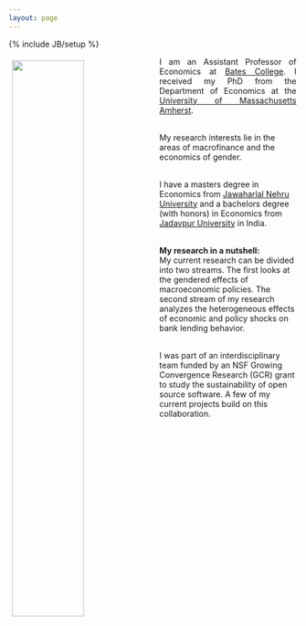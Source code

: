 ```yaml
---
layout: page
---
```

{% include JB/setup %}

<img style="float: left; width: 50%; padding: 6px;" src=" {{ site.url }}/assets/Headshot.jpg">

<p align="justify"> I am an Assistant Professor of Economics at <a href="https://www.bates.edu/economics/">Bates College</a>. I received my PhD from the Department of Economics at the <a href="https://www.umass.edu/economics/">University of Massachusetts Amherst</a>. <br><br>

My research interests lie in the areas of macrofinance and the economics of gender. <br><br>

I have a masters degree in Economics from <a href="https://www.jnu.ac.in/">Jawaharlal Nehru University</a> and a bachelors degree (with honors) in Economics from <a href="http://www.jaduniv.edu.in/view_department.php?deptid=66">Jadavpur University</a> in India. <br><br>

<strong>My research in a nutshell:</strong> <br>
My current research can be divided into two streams. The first looks at the gendered effects of macroeconomic policies. The second stream of my research analyzes the heterogeneous effects of economic and policy shocks on bank lending behavior. <br><br>

I was part of an interdisciplinary team funded by an NSF Growing Convergence Research (GCR) grant to study the sustainability of open source software. A few of my current projects build on this collaboration.
</p>
